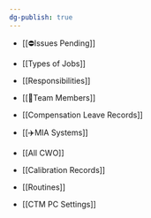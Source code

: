 ```yaml
---
dg-publish: true
---
```


- [[⛔Issues Pending]]
- [[Types of Jobs]]
- [[Responsibilities]]
- [[👨Team Members]]
- [[Compensation Leave Records]]
- [[✈️MIA Systems]]
- [[All CWO]]
- [[Calibration Records]]

- [[Routines]]

- [[CTM PC Settings]]